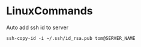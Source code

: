 # LinuxCommands

Auto add ssh id to server
```
ssh-copy-id -i ~/.ssh/id_rsa.pub tom@SERVER_NAME
```
